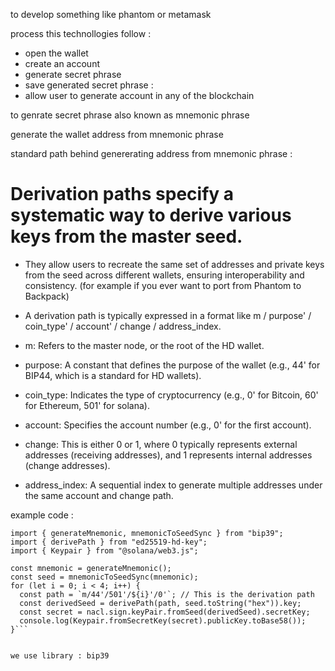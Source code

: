 to develop something like phantom or metamask

process this technollogies follow : 

- open the wallet 
- create an account
- generate secret phrase
- save generated secret phrase : 
- allow user to generate account in any of the blockchain

to genrate secret phrase also known as mnemonic phrase

generate the wallet address from mnemonic phrase

standard path behind genererating address from mnemonic phrase : 


# Derivation paths specify a systematic way to derive various keys from the master seed.
- They allow users to recreate the same set of addresses and private keys from the seed across different wallets, ensuring interoperability and consistency. (for example if you ever want to port from Phantom to Backpack)

- A derivation path is typically expressed in a format like m / purpose' / coin_type' / account' / change / address_index.
- m: Refers to the master node, or the root of the HD wallet.
- purpose: A constant that defines the purpose of the wallet (e.g., 44' for BIP44, which is a standard for HD wallets).
- coin_type: Indicates the type of cryptocurrency (e.g., 0' for Bitcoin, 60' for Ethereum, 501' for solana).
- account: Specifies the account number (e.g., 0' for the first account).
- change: This is either 0 or 1, where 0 typically represents external addresses (receiving addresses), and 1 represents internal addresses (change addresses).
- address_index: A sequential index to generate multiple addresses under the same account and change path.

example code : 


```import nacl from "tweetnacl";
import { generateMnemonic, mnemonicToSeedSync } from "bip39";
import { derivePath } from "ed25519-hd-key";
import { Keypair } from "@solana/web3.js";

const mnemonic = generateMnemonic();
const seed = mnemonicToSeedSync(mnemonic);
for (let i = 0; i < 4; i++) {
  const path = `m/44'/501'/${i}'/0'`; // This is the derivation path
  const derivedSeed = derivePath(path, seed.toString("hex")).key;
  const secret = nacl.sign.keyPair.fromSeed(derivedSeed).secretKey;
  console.log(Keypair.fromSecretKey(secret).publicKey.toBase58());
}```


we use library : bip39
